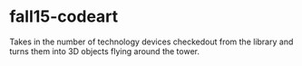 # fall15-codeart
Takes in the number of technology devices checkedout
from the library and turns them into 3D objects flying
around the tower.
